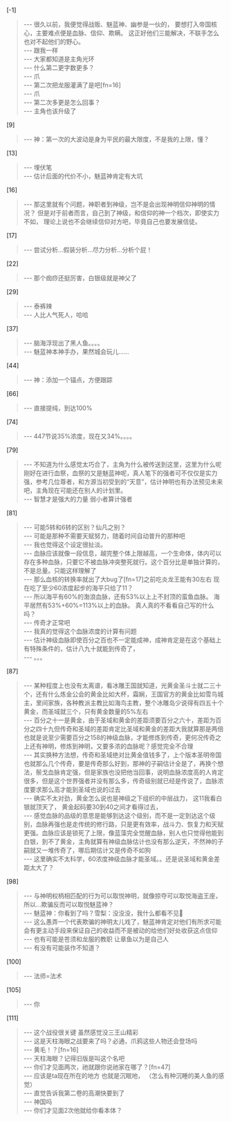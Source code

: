 
[-1] 
>--- 很久以前，我便觉得战贩、魅蓝神、幽参是一伙的，
要想打入帝国核心，主要难点便是血脉、信仰、欺瞒。
这正好他们三能解决，不联手怎么也对不起他们的野心。<br>
>--- 跟我一样<br>
>--- 大家都知道是主角光环<br>
>--- 什么第二更字数更多？<br>
>--- 爪<br>
>--- 第二次把龙服灌满了是吧[fn=16]<br>
>--- 爪<br>
>--- 第二次多更是怎么回事？<br>
>--- 主角也该升级了<br>

[9] 
>--- 神：第一次的大波动是身为平民的最大限度，不是我的上限，懂？<br>

[13] 
>--- 埋伏笔<br>
>--- 估计后面的代价不小，魅蓝神肯定有大坑<br>

[16] 
>--- 那这里就有个问题，神职者到神级，岂不是会出现神明信仰神明的情况？
但是对于前者而言，自己到了神级，和信仰的神一个档次，即使实力不如，
理论上说也不会继续信仰对方吧，毕竟自己也要发展信徒。<br>

[17] 
>--- 尝试分析…假装分析…尽力分析…分析个屁！<br>

[22] 
>--- 那个痂痧还挺厉害，白银级就是神父了<br>

[29] 
>--- 泰裤辣<br>
>--- 人比人气死人，哈哈<br>

[37] 
>--- 脑海浮现出了黑人鱼。。。。<br>
>--- 魅蓝神本神手办，果然城会玩儿……<br>

[44] 
>--- 神：添加一个锚点，方便跟踪<br>

[66] 
>--- 直接提纯，到达100%<br>

[74] 
>--- 447节说35%浓度，现在又34%。。。。<br>

[79] 
>--- 不知道为什么感觉太巧合了，主角为什么被传送到这里，这里为什么呢刚好在进行血祭，血祭的又是魅蓝神呢，真人笔下的强者可不仅仅是实力强，参考几位尊者，和方源当初受到的“天意”，估计神明也有办法预见未来吧，主角现在可能还在别人的计划里。<br>
>--- 智慧才是强大的力量  弱小者算计强者<br>

[81] 
>--- 可能5转和6转的区别？仙凡之别？<br>
>--- 可能是那种不需要天赋努力，随着时间自动普升的那种吧<br>
>--- 我也觉得这个设定很扯淡。<br>
>--- 血脉应该就像一段信息，越完整个体上限越高，一个生命体，体内可以存在多种血脉，只要它不被血脉冲突整死就行。这个百分比是单独计算的，不是总量。只能这样理解了<br>
>--- 那么血核的转换率就出了大bug了[fn=17]之前吃炎龙王能有30左右 现在吃了至少60浓度起步的海平只给了11？<br>
>--- 所以海平有60%的渤浪血脉，还有53%以上上不封顶的蛮鱼血脉。
海平居然有53%+60%=113%以上的血脉。
真人真的不看看自己写的什么吗？<br>
>--- 传奇才正常吧<br>
>--- 我真的觉得这个血脉浓度的计算有问题<br>
>--- 估计神级血脉即使百分之百也不一定能成神，成神肯定是在这个基础上有特殊条件的，估计八九十就能到传奇了，<br>
>--- 。。。<br>

[87] 
>--- 某种程度上也没有太离谱，看冰雕王国就知道，光黄金圣斗士就二三十个，还有什么炼金公会的黄金比如大杯，霜娴，王国官方的黄金比如雪鸟城主，里间家族，各种教派主教比如海鸟主教，整个冰雕岛少说得有四五十个黄金，而圣域就三个，只有黄金数量的5%左右<br>
>--- 百分之十一是黄金，由于圣域和黄金的差距须要百分之六十，差距为百分之四十九但传奇和圣域的差距肯定比圣域和黄金的差距大我就算那是两倍也就是说至少需要百分之158的神级血脉，才能修炼到传奇，更何况传奇之上还有神明，修炼到神明，又要多浓的血脉呢？感觉完全不合理<br>
>--- 其实换种方法想，传奇和圣域绝对比黄金值钱多了，上个版本圣明帝国也就那么几个传奇，要是传奇那么好到，那神的子嗣估计全是了，再换个想法，鬃戈血脉肯定强，但是家族也没把他当回事，说明血脉浓度高的人肯定很多，但是这个世界强者并没有那么多，传奇级别就已经是传说了，血脉浓度要求那么高才能到圣域也说的过去<br>
>--- 确实不太对劲，黄金怎么说也是神级之下组织的中层战力，
这11我看白银就顶天了， 
黄金起码要30到40之间才看得过去，<br>
>--- 感觉血脉的品级的意思是能够到达这个级别，而不是一定到达这个级别，血脉再强也是走传统的修行路，只是更有效率，战斗力、恢复力和天赋更强。血脉应该是锁死了上限，像蓝藻完全觉醒血脉，别人也只觉得他能到白银，到不了黄金，主角就算有神级血脉估计也没有那么逆天，不然神的子嗣就又一堆传奇了，哪后期估计又是传奇不如狗<br>
>--- 这里确实不太科学，60浓度神级血脉才能圣域。。还是说圣域和黄金差距太大了？<br>

[98] 
>--- 与神明权柄相匹配的行为可以取悦神明，就像掠夺可以取悦海盗王座，所以…欺骗反而可以取悦魅蓝神？<br>
>--- 魅蓝神：你看到了吗？雪梨：没没没，我什么都看不见🙈<br>
>--- 这么愚弄一个代表欺骗的神明太儿戏了，魅蓝神肯定对他们有所求可能会有更主动手段来保证自己的收益而不是被动的给他们好处收获这点信仰<br>
>--- 也有可能是苍须和龙服的教职
让章鱼以为是自己人<br>
>--- 有没有可能装作不知道？<br>

[100] 
>--- 法师=法术<br>

[105] 
>--- 你<br>

[111] 
>--- 这个战役很关键 虽然感觉没三王山精彩<br>
>--- 这是天柱海眼之战要来了吗？必通，爪鸦这些人物还会登场吗<br>
>--- 黄毛！？[fn=16]<br>
>--- 天柱海眼？记得旧版是叫这个名吧<br>
>--- 你们才见面两次，祂就跟你说祂家在哪了？[fn=47]<br>
>--- 应该是ta现在所在的地方
也就是沉眠地，
（怎么有种沉睡的美人鱼的感觉）<br>
>--- 直觉告诉我第二卷的高潮快要到了<br>
>--- 神国吗<br>
>--- 你们才见面2次他就给你看本体？<br>

